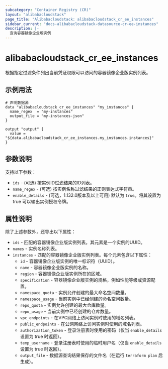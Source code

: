 ```yaml
---
subcategory: "Container Registry (CR)"
layout: "alibabacloudstack"
page_title: "Alibabacloudstack: alibabacloudstack_cr_ee_instances"
sidebar_current: "docs-alibabacloudstack-datasource-cr-ee-instances"
description: |-
  查询容器镜像企业版实例
---
```


# alibabacloudstack_cr_ee_instances

根据指定过滤条件列出当前凭证权限可以访问的容器镜像企业版实例列表。



## 示例用法

```
# 声明数据源
data "alibabacloudstack_cr_ee_instances" "my_instances" {
  name_regex  = "my-instances"
  output_file = "my-instances-json"
}

output "output" {
  value = "${data.alibabacloudstack_cr_ee_instances.my_instances.instances}"
}
```

## 参数说明

支持以下参数：

* `ids` - (可选) 按实例ID过滤结果的ID列表。
* `name_regex` - (可选) 按实例名称过滤结果的正则表达式字符串。
* `enable_details` - (可选，1.132.0版本及以上可用) 默认为 `true`。将其设置为 true 可以输出实例授权令牌。

## 属性说明

除了上述参数外，还导出以下属性：

* `ids` - 匹配的容器镜像企业版实例列表。其元素是一个实例的UUID。
* `names` - 实例名称列表。
* `instances` - 匹配的容器镜像企业版实例列表。每个元素包含以下属性：
  * `id` - 容器镜像企业版实例的唯一标识符（UUID）。
  * `name` - 容器镜像企业版实例的名称。
  * `region` - 容器镜像企业版实例所在的区域。
  * `specification` - 容器镜像企业版实例的规格，例如性能等级或资源配置。
  * `namespace_quota` - 实例允许创建的最大命名空间数量。
  * `namespace_usage` - 当前实例中已经创建的命名空间数量。
  * `repo_quota` - 实例允许创建的最大仓库数量。
  * `repo_usage` - 当前实例中已经创建的仓库数量。
  * `vpc_endpoints` - 在VPC网络上访问实例时使用的域名列表。
  * `public_endpoints` - 在公网网络上访问实例时使用的域名列表。
  * `authorization_token` - 登录注册表时使用的密码（仅当 `enable_details` 设置为 true 时返回）。
  * `temp_username` - 登录注册表时使用的临时用户名（仅当 `enable_details` 设置为 true 时返回）。
  * `output_file` - 数据源查询结果保存的文件名（在运行 `terraform plan` 后生成）。